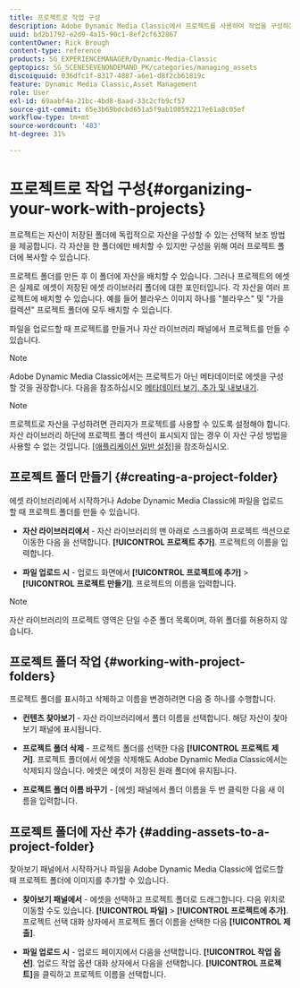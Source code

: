 ```yaml
---
title: 프로젝트로 작업 구성
description: Adobe Dynamic Media Classic에서 프로젝트를 사용하여 작업을 구성하는 방법에 대해 알아봅니다.
uuid: bd2b1792-e2d9-4a15-90c1-8ef2cf632867
contentOwner: Rick Brough
content-type: reference
products: SG_EXPERIENCEMANAGER/Dynamic-Media-Classic
geptopics: SG_SCENESEVENONDEMAND_PK/categories/managing_assets
discoiquuid: 036dfc1f-8317-4887-a6e1-d8f2cb61819c
feature: Dynamic Media Classic,Asset Management
role: User
exl-id: 69aabf4a-21bc-4bd8-8aad-33c2cfb9cf57
source-git-commit: 65e3b69bdcbd651a5f9ab100592217e61a8c05ef
workflow-type: tm+mt
source-wordcount: '483'
ht-degree: 31%

---
```


# 프로젝트로 작업 구성{#organizing-your-work-with-projects}

프로젝트는 자산이 저장된 폴더에 독립적으로 자산을 구성할 수 있는 선택적 보조 방법을 제공합니다. 각 자산을 한 폴더에만 배치할 수 있지만 구성을 위해 여러 프로젝트 폴더에 복사할 수 있습니다.

프로젝트 폴더를 만든 후 이 폴더에 자산을 배치할 수 있습니다. 그러나 프로젝트의 에셋은 실제로 에셋이 저장된 에셋 라이브러리 폴더에 대한 포인터입니다. 각 자산을 여러 프로젝트에 배치할 수 있습니다. 예를 들어 블라우스 이미지 하나를 &quot;블라우스&quot; 및 &quot;가을 컬렉션&quot; 프로젝트 폴더에 모두 배치할 수 있습니다.

파일을 업로드할 때 프로젝트를 만들거나 자산 라이브러리 패널에서 프로젝트를 만들 수 있습니다.

>[!NOTE]
>
>Adobe Dynamic Media Classic에서는 프로젝트가 아닌 메타데이터로 에셋을 구성할 것을 권장합니다. 다음을 참조하십시오 [메타데이터 보기, 추가 및 내보내기](viewing-adding-exporting-metadata.md).

>[!NOTE]
>
>프로젝트로 자산을 구성하려면 관리자가 프로젝트를 사용할 수 있도록 설정해야 합니다. 자산 라이브러리 하단에 프로젝트 폴더 섹션이 표시되지 않는 경우 이 자산 구성 방법을 사용할 수 없는 것입니다. [[애플리케이션 일반 설정]](application-setup.md#general-settings)을 참조하십시오.

## 프로젝트 폴더 만들기 {#creating-a-project-folder}

에셋 라이브러리에서 시작하거나 Adobe Dynamic Media Classic에 파일을 업로드할 때 프로젝트 폴더를 만들 수 있습니다.

* **자산 라이브러리에서** - 자산 라이브러리의 맨 아래로 스크롤하여 프로젝트 섹션으로 이동한 다음 을 선택합니다. **[!UICONTROL 프로젝트 추가]**. 프로젝트의 이름을 입력합니다.

* **파일 업로드 시** - 업로드 화면에서 **[!UICONTROL 프로젝트에 추가]** > **[!UICONTROL 프로젝트 만들기]**. 프로젝트의 이름을 입력합니다.

>[!NOTE]
>
>자산 라이브러리의 프로젝트 영역은 단일 수준 폴더 목록이며, 하위 폴더를 허용하지 않습니다.

## 프로젝트 폴더 작업 {#working-with-project-folders}

프로젝트 폴더를 표시하고 삭제하고 이름을 변경하려면 다음 중 하나를 수행합니다.

* **컨텐츠 찾아보기** - 자산 라이브러리에서 폴더 이름을 선택합니다. 해당 자산이 찾아보기 패널에 표시됩니다.

* **프로젝트 폴더 삭제** - 프로젝트 폴더를 선택한 다음 **[!UICONTROL 프로젝트 제거]**. 프로젝트 폴더에서 에셋을 삭제해도 Adobe Dynamic Media Classic에서는 삭제되지 않습니다. 에셋은 에셋이 저장된 원래 폴더에 유지됩니다.

* **프로젝트 폴더 이름 바꾸기** - [에셋] 패널에서 폴더 이름을 두 번 클릭한 다음 새 이름을 입력합니다.

## 프로젝트 폴더에 자산 추가 {#adding-assets-to-a-project-folder}

찾아보기 패널에서 시작하거나 파일을 Adobe Dynamic Media Classic에 업로드할 때 프로젝트 폴더에 이미지를 추가할 수 있습니다.

* **찾아보기 패널에서** - 에셋을 선택하고 프로젝트 폴더로 드래그합니다. 다음 위치로 이동할 수도 있습니다. **[!UICONTROL 파일]** > **[!UICONTROL 프로젝트에 추가]**. 프로젝트 선택 대화 상자에서 프로젝트 폴더 이름을 선택한 다음 **[!UICONTROL 제출]**.

* **파일 업로드 시** - 업로드 페이지에서 다음을 선택합니다. **[!UICONTROL 작업 옵션]**. 업로드 작업 옵션 대화 상자에서 다음을 선택합니다. **[!UICONTROL 프로젝트]**&#x200B;을 클릭하고 프로젝트 이름을 선택합니다.
